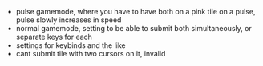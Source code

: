 - pulse gamemode, where you have to have both on a pink tile on a pulse, pulse slowly increases in speed
- normal gamemode, setting to be able to submit both simultaneously, or separate keys for each
- settings for keybinds and the like
- cant submit tile with two cursors on it, invalid
